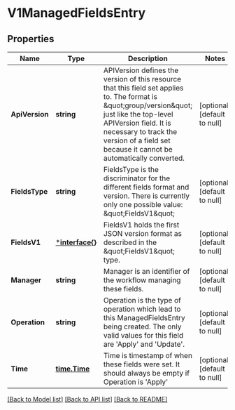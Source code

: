 # V1ManagedFieldsEntry

## Properties
Name | Type | Description | Notes
------------ | ------------- | ------------- | -------------
**ApiVersion** | **string** | APIVersion defines the version of this resource that this field set applies to. The format is \&quot;group/version\&quot; just like the top-level APIVersion field. It is necessary to track the version of a field set because it cannot be automatically converted. | [optional] [default to null]
**FieldsType** | **string** | FieldsType is the discriminator for the different fields format and version. There is currently only one possible value: \&quot;FieldsV1\&quot; | [optional] [default to null]
**FieldsV1** | [***interface{}**](interface{}.md) | FieldsV1 holds the first JSON version format as described in the \&quot;FieldsV1\&quot; type. | [optional] [default to null]
**Manager** | **string** | Manager is an identifier of the workflow managing these fields. | [optional] [default to null]
**Operation** | **string** | Operation is the type of operation which lead to this ManagedFieldsEntry being created. The only valid values for this field are &#39;Apply&#39; and &#39;Update&#39;. | [optional] [default to null]
**Time** | [**time.Time**](time.Time.md) | Time is timestamp of when these fields were set. It should always be empty if Operation is &#39;Apply&#39; | [optional] [default to null]

[[Back to Model list]](../README.md#documentation-for-models) [[Back to API list]](../README.md#documentation-for-api-endpoints) [[Back to README]](../README.md)


